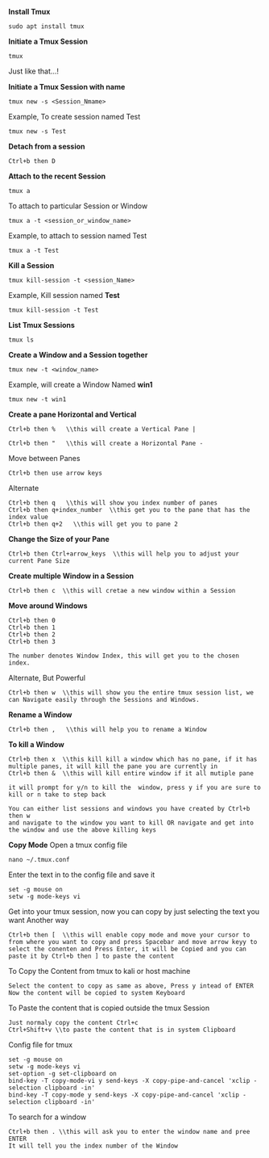 **Install Tmux**
```
sudo apt install tmux
```

**Initiate a Tmux Session**
```
tmux
```
Just like that...!

**Initiate a Tmux Session with name**
```
tmux new -s <Session_Nmame>
```
Example, To create session named Test
```
tmux new -s Test
```

**Detach from a session**
```
Ctrl+b then D
```

**Attach to the recent Session**
```
tmux a
```
To attach to particular Session or Window
```
tmux a -t <session_or_window_name>
```
Example, to attach to session named Test
```
tmux a -t Test
```

**Kill a Session**
```
tmux kill-session -t <session_Name>
```
Example, Kill session named **Test**
```
tmux kill-session -t Test
```

**List Tmux Sessions**
```
tmux ls
```

**Create a Window and a Session together**
```
tmux new -t <window_name>
```
Example, will create a Window Named **win1**
```
tmux new -t win1
```

**Create a pane Horizontal and Vertical**
```
Ctrl+b then %   \\this will create a Vertical Pane |
```
```
Ctrl+b then "   \\this will create a Horizontal Pane -
```
Move between Panes
```
Ctrl+b then use arrow keys 
```
Alternate
```
Ctrl+b then q   \\this will show you index number of panes
Ctrl+b then q+index_number  \\this get you to the pane that has the index value
Ctrl+b then q+2   \\this will get you to pane 2
```

**Change the Size of your Pane**
```
Ctrl+b then Ctrl+arrow_keys  \\this will help you to adjust your current Pane Size
```

**Create  multiple Window in a Session**
```
Ctrl+b then c  \\this will cretae a new window within a Session
```

**Move around Windows**
```
Ctrl+b then 0
Ctrl+b then 1
Ctrl+b then 2
Ctrl+b then 3

The number denotes Window Index, this will get you to the chosen index.
```
Alternate, But Powerful
```
Ctrl+b then w  \\this will show you the entire tmux session list, we can Navigate easily through the Sessions and Windows.
```

**Rename a Window**
```
Ctrl+b then ,   \\this will help you to rename a Window
```

**To kill a Window**
```
Ctrl+b then x  \\this kill kill a window which has no pane, if it has multiple panes, it will kill the pane you are currently in
Ctrl+b then &  \\this will kill entire window if it all mutiple pane

it will prompt for y/n to kill the  window, press y if you are sure to kill or n take to step back

You can either list sessions and windows you have created by Ctrl+b then w
and navigate to the window you want to kill OR navigate and get into the window and use the above killing keys
```

**Copy Mode**
Open a tmux config file 
```
nano ~/.tmux.conf
```

Enter the text in to the config file and save it
```
set -g mouse on
setw -g mode-keys vi
```
Get into your tmux session, now you can copy by just selecting the text you want
Another way
```
Ctrl+b then [  \\this will enable copy mode and move your cursor to from where you want to copy and press Spacebar and move arrow keyy to select the conenten and Press Enter, it will be Copied and you can paste it by Ctrl+b then ] to paste the content
```

To Copy the Content from tmux to kali or host machine
```
Select the content to copy as same as above, Press y intead of ENTER
Now the content will be copied to system Keyboard
```

To Paste the content that is copied outside the tmux Session
```
Just normaly copy the content Ctrl+c
Ctrl+Shift+v \\to paste the content that is in system Clipboard
```

Config file for tmux
```
set -g mouse on
setw -g mode-keys vi
set-option -g set-clipboard on
bind-key -T copy-mode-vi y send-keys -X copy-pipe-and-cancel 'xclip -selection clipboard -in'
bind-key -T copy-mode y send-keys -X copy-pipe-and-cancel 'xclip -selection clipboard -in'
```

To search for a window
```
Ctrl+b then . \\this will ask you to enter the window name and pree ENTER
It will tell you the index number of the Window
```

